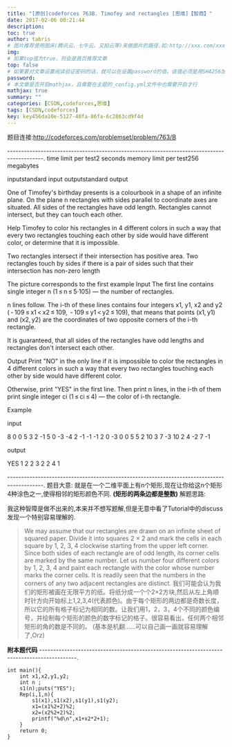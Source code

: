 ```yaml
---
title: "[原创]codeforces 763B. Timofey and rectangles [思维]【智商】"
date: 2017-02-06 00:21:44
description:
toc: true
author: tabris
# 图片推荐使用图床(腾讯云、七牛云、又拍云等)来做图片的路径.如:http://xxx.com/xxx.jpg
img:
# 如果top值为true，则会是首页推荐文章
top: false
# 如果要对文章设置阅读验证密码的话，就可以在设置password的值，该值必须是用SHA256加密后的密码，防止被他人识破
password:
# 本文章是否开启mathjax，且需要在主题的_config.yml文件中也需要开启才行
mathjax: true
summary: ""
categories: [CSDN,codeforces,思维]
tags: [CSDN,codeforces]
key: key456da10e-5127-40fa-86fa-6c2863cd9f4d
---
```


题目连接:http://codeforces.com/problemset/problem/763/B

-------------------------------------------------------------------------------------------.
time limit per test2 seconds
memory limit per test256 megabytes

inputstandard input
outputstandard output

One of Timofey's birthday presents is a colourbook in a shape of an infinite plane. On the plane n rectangles with sides parallel to coordinate axes are situated. All sides of the rectangles have odd length. Rectangles cannot intersect, but they can touch each other.

Help Timofey to color his rectangles in 4 different colors in such a way that every two rectangles touching each other by side would have different color, or determine that it is impossible.

Two rectangles intersect if their intersection has positive area. Two rectangles touch by sides if there is a pair of sides such that their intersection has non-zero length

The picture corresponds to the first example
Input
The first line contains single integer n (1 ≤ n ≤ 5·105) — the number of rectangles.

n lines follow. The i-th of these lines contains four integers x1, y1, x2 and y2 ( - 109 ≤ x1 < x2 ≤ 109,  - 109 ≤ y1 < y2 ≤ 109), that means that points (x1, y1) and (x2, y2) are the coordinates of two opposite corners of the i-th rectangle.

It is guaranteed, that all sides of the rectangles have odd lengths and rectangles don't intersect each other.

Output
Print "NO" in the only line if it is impossible to color the rectangles in 4 different colors in such a way that every two rectangles touching each other by side would have different color.

Otherwise, print "YES" in the first line. Then print n lines, in the i-th of them print single integer ci (1 ≤ ci ≤ 4) — the color of i-th rectangle.

Example

input

8
0 0 5 3
2 -1 5 0
-3 -4 2 -1
-1 -1 2 0
-3 0 0 5
5 2 10 3
7 -3 10 2
4 -2 7 -1

output

YES
1
2
2
3
2
2
4
1

-------------------------------------------------------------------------------------------.
题目大意:
就是在一个二维平面上有n个矩形,现在让你给这n个矩形4种涂色之一,使得相邻的矩形颜色不同.
**(矩形的两条边都是整数)**
解题思路:

我这种智障是做不出来的,本来并不想写题解,但是无意中看了Tutorial中的discuss发现一个特别容易理解的.
>We may assume that our rectangles are drawn on an infinite sheet of squared paper. Divide it into squares 2 × 2 and mark the cells in each square by 1, 2, 3, 4 clockwise starting from the upper left corner. Since both sides of each rectangle are of odd length, its corner cells are marked by the same number. Let us number four different colors by 1, 2, 3, 4 and paint each rectangle with the color whose number marks the corner cells. It is readily seen that the numbers in the corners of any two adjacent rectangles are distinct.
>我们可能会认为我们的矩形被画在无限平方的纸。将纸分成一个个2×2方块,然后从左上角顺时针方向开始标上1,2,3,4(代表颜色)。由于每个矩形的两边都是奇数长度，所以它的所有格子标记为相同的数。让我们用1，2，3，4个不同的颜色编号，并绘制每个矩形的颜色的数字标记的格子。很容易看出，任何两个相邻矩形的角的数是不同的。
(基本是机翻......可以自己画一画就容易理解了,Orz)

**附本题代码**
-------------------------------------------------------------------------------------------.
```
int main(){
    int x1,x2,y1,y2;
    int n ;
    s1(n);puts("YES");
    Rep(i,1,n){
        s1(x1),s1(x2),s1(y1),s1(y2);
        x1=(x1%2+2)%2;
        x2=(x2%2+2)%2;
        printf("%d\n",x1+x2*2+1);
    }
    return 0;
}
```